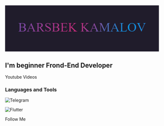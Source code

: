 [![HEADER](https://github.com/barsbek-kamalov-kk/barsbek-kamalov-kk/blob/main/assets/header.jpg)](https://www.youtube.com/channel/UCS9l3tben9F550SGQej_Hjw)

## I'm beginner Frond-End Developer

Youtube Videos

### Languages and Tools

![Telegram](https://img.shields.io/badge/-Telegram-090909?style=for-the-badge&logo=telegram&logoColor=47c5f5) 

![Flutter](https://img.shields.io/badge/-Flutter-fff?style=for-the-badge&logo=flutter&logoColor=47c5f5) 

Follow Me